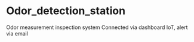 # Odor_detection_station
Odor measurement inspection system Connected via dashboard IoT, alert via email
